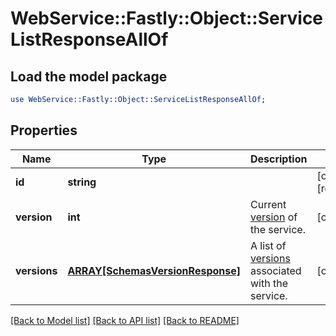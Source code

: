 # WebService::Fastly::Object::ServiceListResponseAllOf

## Load the model package
```perl
use WebService::Fastly::Object::ServiceListResponseAllOf;
```

## Properties
Name | Type | Description | Notes
------------ | ------------- | ------------- | -------------
**id** | **string** |  | [optional] [readonly] 
**version** | **int** | Current [version](https://www.fastly.com/documentation/reference/api/services/version/) of the service. | [optional] 
**versions** | [**ARRAY[SchemasVersionResponse]**](SchemasVersionResponse.md) | A list of [versions](https://www.fastly.com/documentation/reference/api/services/version/) associated with the service. | [optional] 

[[Back to Model list]](../README.md#documentation-for-models) [[Back to API list]](../README.md#documentation-for-api-endpoints) [[Back to README]](../README.md)


